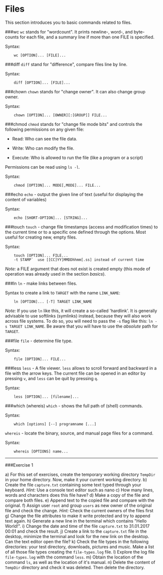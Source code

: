 # Files

This section introduces you to basic commands related to files. 

###wc
`wc` stands for "wordcount". It prints newline-, word-, and byte-counts for each file, and a summary line if more than one FILE is specified.

Syntax:
```
    wc [OPTION]... [FILE]...
```

###diff
`diff` stand for "difference", compare files line by line.

Syntax:
```
    diff [OPTION]... [FILE]...
```

###chown
`chown` stands for "change owner". It can also change group owner.

Syntax:
```
    chown [OPTION]... [OWNER][:[GROUP]] FILE...
```

###chmod
`chmod` stands for "change file mode bits" and controls the following permissions on any given file:

* Read: Who can see the file data.

* Write: Who can modify the file.

* Execute: Who is allowed to run the file (like a program or a script)
 
Permissions can be read using `ls -l`.

Syntax:
```
    chmod [OPTION]... MODE[,MODE]... FILE...
```

###echo
`echo` - output the given line of text (useful for displaying the content of variables)

Syntax:
```
    echo [SHORT-OPTION]... [STRING]...
```

###touch
`touch` - change file timestamps (access and modification times) to the current time or to a specific one defined through the options. 
Most useful for creating new, empty files.

Syntax:
```
    touch [OPTION]... FILE...
    -t STAMP`  use [[CC]YY]MMDDhhmm[.ss] instead of current time
```

*Note:* a FILE argument that does not exist is created empty (this mode of operation was already used in the section *basics*).

###ln
`ln` - make links between files.

Syntax to create a link to `TARGET` with the name `LINK_NAME`:
```
    ln [OPTION]... [-T] TARGET LINK_NAME
```
*Note:* If you use `ln` like this, it will create a so-called 'hardlink'. It is generally advisable to use softlinks (symlinks) instead, because they will also work across file systems. To do so, you will need to pass the `-s` flag like this: `ln -s TARGET LINK_NAME`. Be aware that you will have to use the *absolute* path for `TARGET`.

###file
`file` - determine file type.

Syntax:
```
    file [OPTION]... FILE...
```

###less
`less` - A file viewer.
`less` allows to scroll forward and backward in a file with the arrow keys. The current file can be opened in an editor by pressing `v`, and `less` can be quit by pressing `q`.

Syntax:
```
    less [OPTION]... [filename]...
```

###which (whereis)
`which` - shows the full path of (shell) commands.

Syntax:
```
    which [options] [--] programname [...]
```

`whereis` - locate the binary, source, and manual page files for a command.

Syntax:
```
    whereis [OPTIONS] name...
```


---

###Exercise 1

a) For this set of exercises, create the temporary working directory `TempDir` in your home directory. Now, make it your current working directory.
b) Create the file `capture.txt` containing some text typed through your keyboard.
    *Hint:* Use a console text editor such as nano
c) How many lines, words and characters does this file have?
d) Make a copy of the file and compare both files.
e) Append text to the copied file and compare with the original.
f) Assign user `root` and group `users` as new owner of the original file and check the change.
    *Hint:* Check the current owners of the files first
g) Change the file attributes to make it write protected and try to append text again.
h) Generate a new line in the terminal which contains "Hello World!".
i) Change the date and time of the file `capture.txt` to 31.01.2017 00:01 and check the result.
j) Create a link to the `capture.txt` file in the desktop, minimize the terminal and look for the new link on the desktop. Can the text editor open the file?
k) Check the file types in the following directories: your test directory, downloads, pictures and music.  Make a list of all those file types creating the `file-types.log` file.
l) Explore the log file `file-types.log` with the command `less`.
m) Obtain the location of the command `ls`, as well as the location of it's manual.
n) Delete the content of `TempDir` directory and check it was deleted. Then delete the directory.


